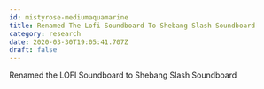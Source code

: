 ```yaml
---
id: mistyrose-mediumaquamarine
title: Renamed The Lofi Soundboard To Shebang Slash Soundboard
category: research
date: 2020-03-30T19:05:41.707Z
draft: false
---
```


Renamed the LOFI Soundboard to Shebang Slash Soundboard